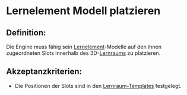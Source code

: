 # Lernelement Modell platzieren


## Definition:

Die Engine muss fähig sein [Lernelement](Lernelement-GE.md)-Modelle auf den ihnen zugeordneten Slots innerhalb des 3D-[Lernraums](Lernraum-GE.md) zu platzieren.

## Akzeptanzkriterien:

- Die Positionen der Slots sind in den [Lernraum-Templates](Lernraum-Template-GE.md) festgelegt.

